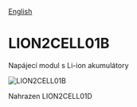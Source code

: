 
[English](./README.md)
<!--- module --->
# LION2CELL01B
<!--- Emodule --->

<!--- subtitle --->Napájecí modul s Li-ion akumulátory<!--- Esubtitle --->

![LION2CELL01B](/doc/img/LION2CELL01B_QRcode.png)

<!--- description --->Nahrazen LION2CELL01D<!--- Edescription --->
            